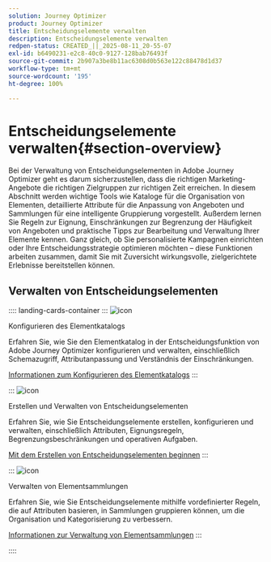```yaml
---
solution: Journey Optimizer
product: Journey Optimizer
title: Entscheidungselemente verwalten
description: Entscheidungselemente verwalten
redpen-status: CREATED_||_2025-08-11_20-55-07
exl-id: b6490231-e2c8-40c0-9127-128bab76493f
source-git-commit: 2b907a3be8b11ac6308d0b563e122c88478d1d37
workflow-type: tm+mt
source-wordcount: '195'
ht-degree: 100%

---
```


# Entscheidungselemente verwalten{#section-overview}

Bei der Verwaltung von Entscheidungselementen in Adobe Journey Optimizer geht es darum sicherzustellen, dass die richtigen Marketing-Angebote die richtigen Zielgruppen zur richtigen Zeit erreichen. In diesem Abschnitt werden wichtige Tools wie Kataloge für die Organisation von Elementen, detaillierte Attribute für die Anpassung von Angeboten und Sammlungen für eine intelligente Gruppierung vorgestellt. Außerdem lernen Sie Regeln zur Eignung, Einschränkungen zur Begrenzung der Häufigkeit von Angeboten und praktische Tipps zur Bearbeitung und Verwaltung Ihrer Elemente kennen. Ganz gleich, ob Sie personalisierte Kampagnen einrichten oder Ihre Entscheidungsstrategie optimieren möchten – diese Funktionen arbeiten zusammen, damit Sie mit Zuversicht wirkungsvolle, zielgerichtete Erlebnisse bereitstellen können.

## Verwalten von Entscheidungselementen

:::: landing-cards-container
:::
![icon](https://cdn.experienceleague.adobe.com/icons/gear.svg?lang=de)

Konfigurieren des Elementkatalogs

Erfahren Sie, wie Sie den Elementkatalog in der Entscheidungsfunktion von Adobe Journey Optimizer konfigurieren und verwalten, einschließlich Schemazugriff, Attributanpassung und Verständnis der Einschränkungen.

[Informationen zum Konfigurieren des Elementkatalogs](../using/experience-decisioning/catalogs.md)
:::

:::
![icon](https://cdn.experienceleague.adobe.com/icons/list-check.svg)

Erstellen und Verwalten von Entscheidungselementen

Erfahren Sie, wie Sie Entscheidungselemente erstellen, konfigurieren und verwalten, einschließlich Attributen, Eignungsregeln, Begrenzungsbeschränkungen und operativen Aufgaben.

[Mit dem Erstellen von Entscheidungselementen beginnen](../using/experience-decisioning/items.md)
:::

:::
![icon](https://cdn.experienceleague.adobe.com/icons/puzzle-piece.svg)

Verwalten von Elementsammlungen

Erfahren Sie, wie Sie Entscheidungselemente mithilfe vordefinierter Regeln, die auf Attributen basieren, in Sammlungen gruppieren können, um die Organisation und Kategorisierung zu verbessern.

[Informationen zur Verwaltung von Elementsammlungen](../using/experience-decisioning/collections.md)
:::

::::
